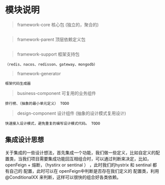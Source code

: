 # 模块说明

> framework-core  核心包 (独立的，聚合的)
```text

```
> framework-parent  顶层依赖定义包
```text

```
> framework-support 框架支持包 
```text
（redis、nacos、redisson、gateway、mongodb）
```
> framework-generator
```text
框架代码生成器
```
> business-component 可复用的业务组件
```text
排行榜、（抽象的最小单元定义） TODO
```
> design-component 设计组件 (抽象的设计模式复用设计) 
```text
快速接入设计模式，避免重复的编写设计模式代码。 TODO 
```

## 集成设计思想

关于集成的一些设计想法，首先集成一个功能，我们做一些定义，比如自定义的配置类，当我们项目需要集成功能回互相组合时，可以通过判断来决定，比如，openFeign + 熔断，（hystirx or sentinal ） ，此时我们的hystrix 和 sentinal 都有自己的 配置，此时可以在 openFeign中判断是否存在我们定义的 配置类，利用@ConditionalXX 来判断，这样可以很快的组合好各类依赖。














